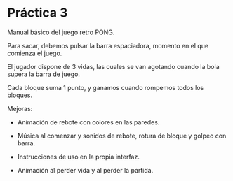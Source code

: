  # Práctica 3

Manual básico del juego retro PONG.

Para sacar, debemos pulsar la barra espaciadora, momento en el que comienza el juego.

El jugador dispone de 3 vidas, las cuales se van agotando cuando la bola supera la barra de juego.

Cada bloque suma 1 punto, y ganamos cuando rompemos todos los bloques.


Mejoras:
- Animación de rebote con colores en las paredes.

- Música al comenzar y sonidos de rebote, rotura de bloque y golpeo con barra.

- Instrucciones de uso en la propia interfaz.

- Animación al perder vida y al perder la partida.
